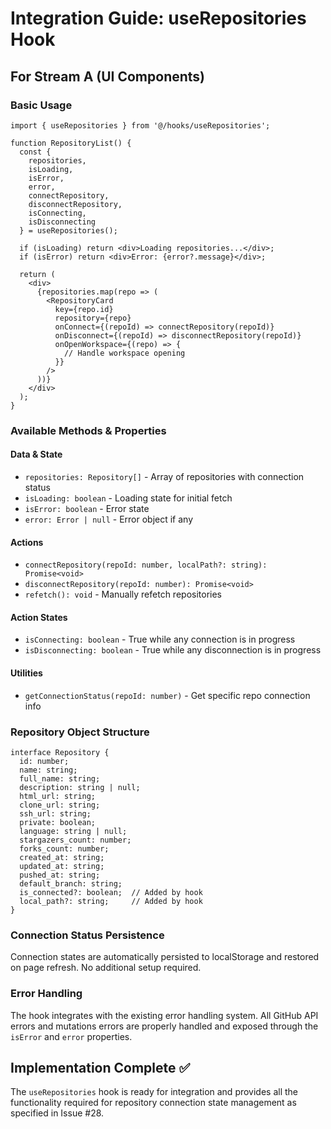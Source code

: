 # Integration Guide: useRepositories Hook

## For Stream A (UI Components)

### Basic Usage

```tsx
import { useRepositories } from '@/hooks/useRepositories';

function RepositoryList() {
  const {
    repositories,
    isLoading,
    isError,
    error,
    connectRepository,
    disconnectRepository,
    isConnecting,
    isDisconnecting
  } = useRepositories();

  if (isLoading) return <div>Loading repositories...</div>;
  if (isError) return <div>Error: {error?.message}</div>;

  return (
    <div>
      {repositories.map(repo => (
        <RepositoryCard
          key={repo.id}
          repository={repo}
          onConnect={(repoId) => connectRepository(repoId)}
          onDisconnect={(repoId) => disconnectRepository(repoId)}
          onOpenWorkspace={(repo) => {
            // Handle workspace opening
          }}
        />
      ))}
    </div>
  );
}
```

### Available Methods & Properties

#### Data & State
- `repositories: Repository[]` - Array of repositories with connection status
- `isLoading: boolean` - Loading state for initial fetch
- `isError: boolean` - Error state
- `error: Error | null` - Error object if any

#### Actions
- `connectRepository(repoId: number, localPath?: string): Promise<void>`
- `disconnectRepository(repoId: number): Promise<void>`
- `refetch(): void` - Manually refetch repositories

#### Action States
- `isConnecting: boolean` - True while any connection is in progress
- `isDisconnecting: boolean` - True while any disconnection is in progress

#### Utilities
- `getConnectionStatus(repoId: number)` - Get specific repo connection info

### Repository Object Structure

```tsx
interface Repository {
  id: number;
  name: string;
  full_name: string;
  description: string | null;
  html_url: string;
  clone_url: string;
  ssh_url: string;
  private: boolean;
  language: string | null;
  stargazers_count: number;
  forks_count: number;
  created_at: string;
  updated_at: string;
  pushed_at: string;
  default_branch: string;
  is_connected?: boolean;  // Added by hook
  local_path?: string;     // Added by hook
}
```

### Connection Status Persistence

Connection states are automatically persisted to localStorage and restored on page refresh. No additional setup required.

### Error Handling

The hook integrates with the existing error handling system. All GitHub API errors and mutations errors are properly handled and exposed through the `isError` and `error` properties.

## Implementation Complete ✅

The `useRepositories` hook is ready for integration and provides all the functionality required for repository connection state management as specified in Issue #28.